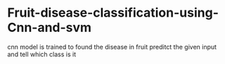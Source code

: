 # Fruit-disease-classification-using-Cnn-and-svm

cnn model is trained to found the disease in fruit 
preditct the given input and tell which class is it 
